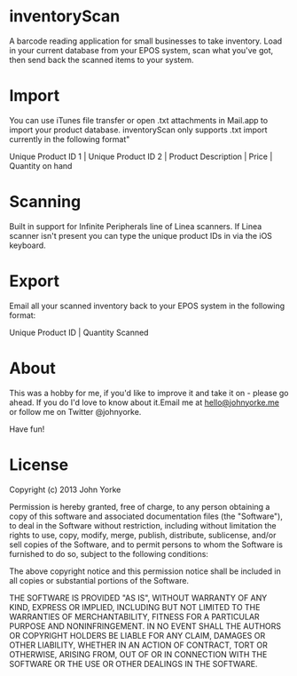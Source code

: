 inventoryScan
=============

A barcode reading application for small businesses to take inventory. Load in your current database from your EPOS system, scan what you've got, then send back the scanned items to your system.

# Import
You can use iTunes file transfer or open .txt attachments in Mail.app to import your product database. inventoryScan only supports .txt import currently in the following format" 

Unique Product ID 1 | Unique Product ID 2 | Product Description | Price | Quantity on hand


# Scanning
Built in support for Infinite Peripherals line of Linea scanners. If Linea scanner isn't present you can type the unique product IDs in via the iOS keyboard.


# Export
Email all your scanned inventory back to your EPOS system in the following format:

Unique Product ID | Quantity Scanned


# About
This was a hobby for me, if you'd like to improve it and take it on - please go ahead. If you do I'd love to know about it.Email me at hello@johnyorke.me or follow me on Twitter @johnyorke.

Have fun!

# License
Copyright (c) 2013 John Yorke

Permission is hereby granted, free of charge, to any person obtaining a copy of this software and associated documentation files (the "Software"), to deal in the Software without restriction, including without limitation the rights to use, copy, modify, merge, publish, distribute, sublicense, and/or sell copies of the Software, and to permit persons to whom the Software is furnished to do so, subject to the following conditions:

The above copyright notice and this permission notice shall be included in all copies or substantial portions of the Software.

THE SOFTWARE IS PROVIDED "AS IS", WITHOUT WARRANTY OF ANY KIND, EXPRESS OR IMPLIED, INCLUDING BUT NOT LIMITED TO THE WARRANTIES OF MERCHANTABILITY, FITNESS FOR A PARTICULAR PURPOSE AND NONINFRINGEMENT. IN NO EVENT SHALL THE AUTHORS OR COPYRIGHT HOLDERS BE LIABLE FOR ANY CLAIM, DAMAGES OR OTHER LIABILITY, WHETHER IN AN ACTION OF CONTRACT, TORT OR OTHERWISE, ARISING FROM, OUT OF OR IN CONNECTION WITH THE SOFTWARE OR THE USE OR OTHER DEALINGS IN THE SOFTWARE.

